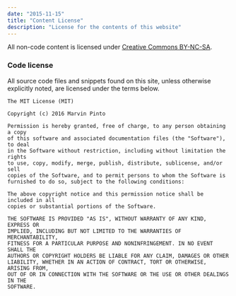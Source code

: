 ```yaml
---
date: "2015-11-15"
title: "Content License"
description: "License for the contents of this website"
---
```

All non-code content is licensed under [Creative Commons
BY-NC-SA](http://creativecommons.org/licenses/by-nc-sa/3.0/).

### Code license

All source code files and snippets found on this site, unless otherwise
explicitly noted, are licensed under the terms below.

``` text
The MIT License (MIT)

Copyright (c) 2016 Marvin Pinto

Permission is hereby granted, free of charge, to any person obtaining a copy
of this software and associated documentation files (the "Software"), to deal
in the Software without restriction, including without limitation the rights
to use, copy, modify, merge, publish, distribute, sublicense, and/or sell
copies of the Software, and to permit persons to whom the Software is
furnished to do so, subject to the following conditions:

The above copyright notice and this permission notice shall be included in all
copies or substantial portions of the Software.

THE SOFTWARE IS PROVIDED "AS IS", WITHOUT WARRANTY OF ANY KIND, EXPRESS OR
IMPLIED, INCLUDING BUT NOT LIMITED TO THE WARRANTIES OF MERCHANTABILITY,
FITNESS FOR A PARTICULAR PURPOSE AND NONINFRINGEMENT. IN NO EVENT SHALL THE
AUTHORS OR COPYRIGHT HOLDERS BE LIABLE FOR ANY CLAIM, DAMAGES OR OTHER
LIABILITY, WHETHER IN AN ACTION OF CONTRACT, TORT OR OTHERWISE, ARISING FROM,
OUT OF OR IN CONNECTION WITH THE SOFTWARE OR THE USE OR OTHER DEALINGS IN THE
SOFTWARE.
```
